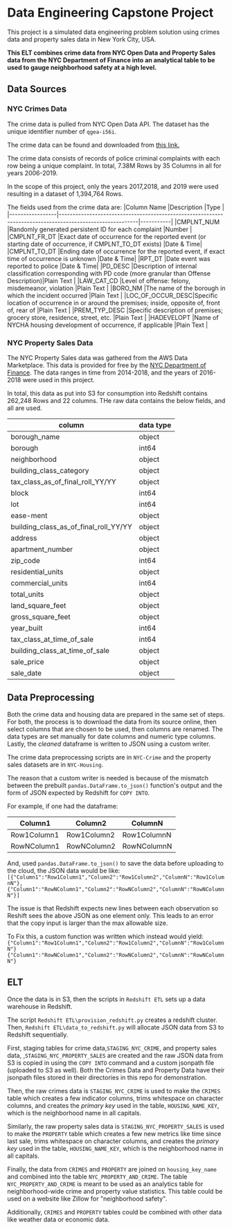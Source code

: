 # Data Engineering Capstone Project
This project is a simulated data engineering problem solution using crimes data and property sales data in New York City, USA.

**This ELT combines crime data from NYC Open Data and Property Sales data from the NYC Department of Finance into an analytical table to be used to gauge neighborhood safety at a high level.**
 
## Data Sources
### NYC Crimes Data
The crime data is pulled from NYC Open Data API. The dataset has the unique identifier number of `qgea-i56i`.
 
The crime data can be found and downloaded from [this link.](https://data.cityofnewyork.us/Public-Safety/NYPD-Complaint-Data-Historic/qgea-i56i)
 
The crime data consists of records of police criminal complaints with each row being a unique complaint. In total, 7.38M Rows by 35 Columns in all for years 2006-2019.
 
In the scope of this project, only the years 2017,2018, and 2019 were used resulting in a dataset of 1,394,764 Rows.
 
The fields used from the crime data are:
|Column Name      |Description                                                                                               |Type       |
|-----------------|----------------------------------------------------------------------------------------------------------|-----------|
|CMPLNT_NUM       |Randomly generated persistent ID for each complaint                                                       |Number     |
|CMPLNT_FR_DT     |Exact date of occurrence for the reported event (or starting date of occurrence, if CMPLNT_TO_DT exists)  |Date & Time|
|CMPLNT_TO_DT     |Ending date of occurrence for the reported event, if exact time of occurrence is unknown                  |Date & Time|
|RPT_DT           |Date event was reported to police                                                                         |Date & Time|
|PD_DESC          |Description of internal classification corresponding with PD code (more granular than Offense Description)|Plain Text |
|LAW_CAT_CD       |Level of offense: felony, misdemeanor, violation                                                          |Plain Text |
|BORO_NM          |The name of the borough in which the incident occurred                                                    |Plain Text |
|LOC_OF_OCCUR_DESC|Specific location of occurrence in or around the premises; inside, opposite of, front of, rear of         |Plain Text |
|PREM_TYP_DESC    |Specific description of premises; grocery store, residence, street, etc.                                  |Plain Text |
|HADEVELOPT       |Name of NYCHA housing development of occurrence, if applicable                                            |Plain Text |
 
### NYC Property Sales Data
The NYC Property Sales data was gathered from the AWS Data Marketplace. This data is provided for free by the [NYC Department of Finance](https://www1.nyc.gov/site/finance/taxes/property-annualized-sales-update.page). The data ranges in time from 2014-2018, and the years of 2016-2018 were used in this project.
 
In total, this data as put into S3 for consumption into Redshift contains 262,248 Rows and 22 columns. THe raw data contains the below fields, and all are used.
 
|column                                |data type|
|--------------------------------------|---------|
|borough_name                          | object  |
|borough                               | int64   |
|neighborhood                          | object  |
|building_class_category               | object  |
|tax_class_as_of_final_roll_YY/YY      | object  |
|block                                 | int64   |
|lot                                   | int64   |
|ease-ment                             | object  |
|building_class_as_of_final_roll_YY/YY | object  |
|address                               | object  |
|apartment_number                      | object  |
|zip_code                              | int64   |
|residential_units                     | object  |
|commercial_units                      | int64   |
|total_units                           | object  |
|land_square_feet                      | object  |
|gross_square_feet                     | object  |
|year_built                            | int64   |
|tax_class_at_time_of_sale             | int64   |
|building_class_at_time_of_sale        | object  |
|sale_price                            | object  |
|sale_date                             | object  |
 
## Data Preprocessing
 
Both the crime data and housing data are prepared in the same set of steps. For both, the process is to download the data from its source online, then select columns that are chosen to be used, then columns are renamed. The data types are set manually for date columns and numeric type columns. Lastly, the _cleaned_ dataframe is written to JSON using a custom writer.
 
The crime data preprocessing scripts are in `NYC-Crime` and the property sales datasets are in `NYC-Housing`.
 
The reason that a custom writer is needed is because of the mismatch between the prebuilt `pandas.DataFrame.to_json()` function's output and the form of JSON expected by Redshift for `COPY INTO`.
 
For example, if one had the dataframe:
 
|Column1    |Column2    |ColumnN    |
|-----------|-----------|-----------|
|Row1Column1|Row1Column2|Row1ColumnN|
|RowNColumn1|RowNColumn2|RowNColumnN|
 
And, used `pandas.DataFrame.to_json()` to save the data before uploading to the cloud, the JSON data would be like:
`[{"Column1":"Row1Column1","Column2":"Row1Column2","ColumnN":"Row1ColumnN"},{"Column1":"RowNColumn1","Column2":"RowNColumn2","ColumnN":"RowNColumnN"}]`
 
The issue is that Redshift expects new lines between each observation so Reshift sees the above JSON as one element only. This leads to an error that the copy input is larger than the max allowable size.
 
To Fix this, a custom function was written which instead would yield:
`{"Column1":"Row1Column1","Column2":"Row1Column2","ColumnN":"Row1ColumnN"}`
`{"Column1":"RowNColumn1","Column2":"RowNColumn2","ColumnN":"RowNColumnN"}`
 
## ELT
 
Once the data is in S3, then the scripts in `Redshift ETL` sets up a data warehouse in Redshift.
 
The script `Redshift ETL\provision_redshift.py` creates a redshift cluster. Then, `Redshift ETL\data_to_redshift.py` will allocate JSON data from S3 to Redshift sequentially.
 
First, staging tables for crime data,`STAGING_NYC_CRIME`, and property sales data, ,`STAGING_NYC_PROPERTY_SALES` are created and the raw JSON data from S3 is copied in using the `COPY INTO` command and a custom jsonpath file (uploaded to S3 as well). Both the Crimes Data and Property Data have their jsonpath files stored in their directories in this repo for demonstration.
 
Then, the raw crimes data is `STAGING_NYC_CRIME` is used to make the `CRIMES` table which creates a few indicator columns, trims whitespace on character columns, and creates the _primary key_ used in the table, `HOUSING_NAME_KEY`, which is the neighborhood name in all capitals.
 
Similarly, the raw property sales data is `STAGING_NYC_PROPERTY_SALES` is used to make the `PROPERTY` table which creates a few new metrics like time since last sale, trims whitespace on character columns, and creates the _primary key_ used in the table, `HOUSING_NAME_KEY`, which is the neighborhood name in all capitals.
 
Finally, the data from `CRIMES` and `PROPERTY` are joined on `housing_key_name` and combined into the table `NYC_PROPERTY_AND_CRIME`. The table `NYC_PROPERTY_AND_CRIME` is meant to be used as an analytics table for neighborhood-wide crime and property value statistics. This table could be used on a website like Zillow for "neighborhood safety".
 
Additionally, `CRIMES` and `PROPERTY` tables could be combined with other data like weather data or economic data.
